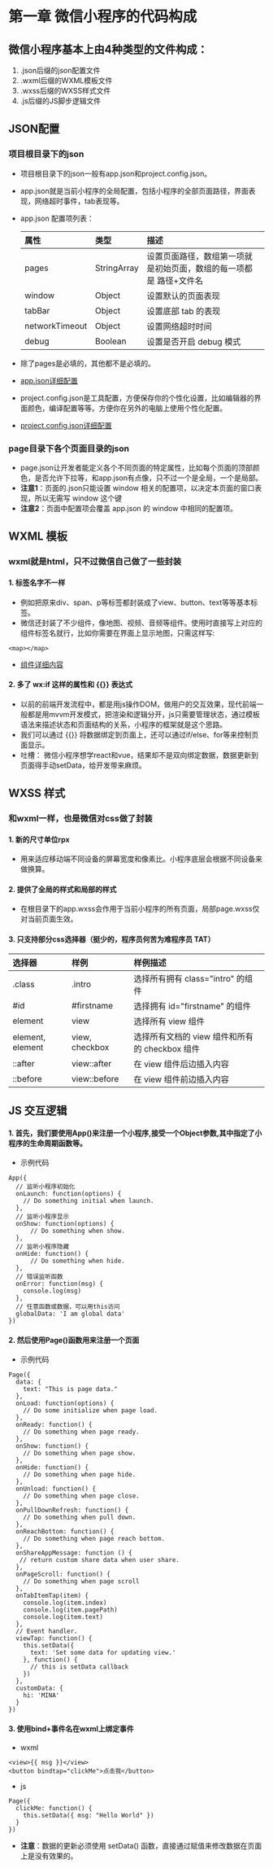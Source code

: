# 第一章 微信小程序的代码构成
## 微信小程序基本上由4种类型的文件构成：
  1. .json后缀的json配置文件
  2. .wxml后缀的WXML模板文件
  3. .wxss后缀的WXSS样式文件
  4. .js后缀的JS脚步逻辑文件

## JSON配置
### 项目根目录下的json
* 项目根目录下的json一般有app.json和project.config.json。
* app.json就是当前小程序的全局配置，包括小程序的全部页面路径，界面表现，网络超时事件，tab表现等。
* app.json 配置项列表：

  | 属性 | 类型 | 描述 |
  | :---------- | :---------- | :---------- |
  | pages           | StringArray    | 设置页面路径，数组第一项就是初始页面，数组的每一项都是 路径+文件名 |
  | window          | Object         | 设置默认的页面表现 |
  | tabBar          | Object         | 设置底部 tab 的表现 |
  | networkTimeout  | Object         | 设置网络超时时间 |
  | debug           | Boolean        | 设置是否开启 debug 模式 |

* 除了pages是必填的，其他都不是必填的。
* [app.json详细配置](https://mp.weixin.qq.com/debug/wxadoc/dev/framework/config.html)

* project.config.json是工具配置，方便保存你的个性化设置，比如编辑器的界面颜色，编译配置等等。方便你在另外的电脑上使用个性化配置。
* [project.config.json详细配置](https://mp.weixin.qq.com/debug/wxadoc/dev/devtools/edit.html#项目配置文件)

### page目录下各个页面目录的json
* page.json让开发者能定义各个不同页面的特定属性，比如每个页面的顶部颜色，是否允许下拉等，和app.json有点像，只不过一个是全局，一个是局部。
* **注意1**：页面的.json只能设置 window 相关的配置项，以决定本页面的窗口表现，所以无需写 window 这个键
* **注意2**：页面中配置项会覆盖 app.json 的 window 中相同的配置项。

## WXML 模板
### wxml就是html，只不过微信自己做了一些封装
#### 1. 标签名字不一样
  * 例如把原来div、span、p等标签都封装成了view、button、text等等基本标签。
  * 微信还封装了不少组件，像地图、视频、音频等组件。使用时直接写上对应的组件标签名就行，比如你需要在界面上显示地图，只需这样写:
  ```
  <map></map>
  ```
  * [组件详细内容](https://mp.weixin.qq.com/debug/wxadoc/dev/component/?t=2018228)

#### 2. 多了 wx:if 这样的属性和 {{}} 表达式
* 以前的前端开发流程中，都是用js操作DOM，做用户的交互效果，现代前端一般都是用mvvm开发模式，把渲染和逻辑分开，js只需要管理状态，通过模板语法来描述状态和页面结构的关系，小程序的框架就是这个思路。
* 我们可以通过 {{}} 将数据绑定到页面上，还可以通过if/else、for等来控制页面显示。
* 吐槽： 微信小程序想学react和vue，结果却不是双向绑定数据，数据更新到页面得手动setData，给开发带来麻烦。

## WXSS 样式
### 和wxml一样，也是微信对css做了封装
#### 1. 新的尺寸单位rpx
* 用来适应移动端不同设备的屏幕宽度和像素比。小程序底层会根据不同设备来做换算。
#### 2. 提供了全局的样式和局部的样式
* 在根目录下的app.wxss会作用于当前小程序的所有页面，局部page.wxss仅对当前页面生效。
#### 3. 只支持部分css选择器（挺少的，程序员何苦为难程序员 TAT）

  | 选择器 | 样例 | 样例描述 |
  | :---------- | :---------- | :---------- |
  | .class           | .intro         | 选择所有拥有 class="intro" 的组件 |
  | #id              | #firstname     | 选择拥有 id="firstname" 的组件 |
  | element          | view           | 选择所有 view 组件 |
  | element, element | view, checkbox | 选择所有文档的 view 组件和所有的 checkbox 组件 |
  | ::after          | view::after    | 在 view 组件后边插入内容 |
  | ::before         | view::before   | 在 view 组件前边插入内容 |

## JS 交互逻辑
#### 1. 首先，我们要使用App()来注册一个小程序,接受一个Object参数,其中指定了小程序的生命周期函数等。
* 示例代码
```
App({
  // 监听小程序初始化
  onLaunch: function(options) {
    // Do something initial when launch.
  },
  // 监听小程序显示
  onShow: function(options) {
      // Do something when show.
  },
  // 监听小程序隐藏
  onHide: function() {
      // Do something when hide.
  },
  // 错误监听函数
  onError: function(msg) {
    console.log(msg)
  },
  // 任意函数或数据，可以用this访问
  globalData: 'I am global data'
})
```

#### 2. 然后使用Page()函数用来注册一个页面
* 示例代码
```
Page({
  data: {
    text: "This is page data."
  },
  onLoad: function(options) {
    // Do some initialize when page load.
  },
  onReady: function() {
    // Do something when page ready.
  },
  onShow: function() {
    // Do something when page show.
  },
  onHide: function() {
    // Do something when page hide.
  },
  onUnload: function() {
    // Do something when page close.
  },
  onPullDownRefresh: function() {
    // Do something when pull down.
  },
  onReachBottom: function() {
    // Do something when page reach bottom.
  },
  onShareAppMessage: function () {
   // return custom share data when user share.
  },
  onPageScroll: function() {
    // Do something when page scroll
  },
  onTabItemTap(item) {
    console.log(item.index)
    console.log(item.pagePath)
    console.log(item.text)
  },
  // Event handler.
  viewTap: function() {
    this.setData({
      text: 'Set some data for updating view.'
    }, function() {
      // this is setData callback
    })
  },
  customData: {
    hi: 'MINA'
  }
})
```

#### 3. 使用bind+事件名在wxml上绑定事件
* wxml
```
<view>{{ msg }}</view>
<button bindtap="clickMe">点击我</button>
```
* js
```
Page({
  clickMe: function() {
    this.setData({ msg: "Hello World" })
  }
})
```
* **注意**：数据的更新必须使用 setData() 函数，直接通过赋值来修改数据在页面上是没有效果的。
